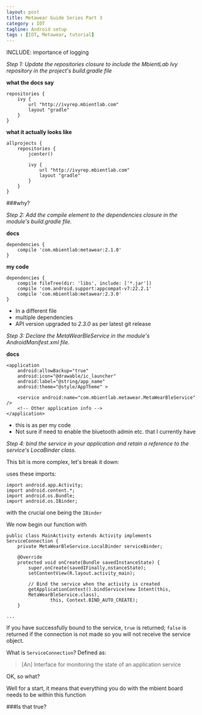 ```yaml
---
layout: post
title: Metawear Guide Series Part 3
category : IOT
tagline: Android setup
tags : [IOT, Metawear, tutorial]
---
```



INCLUDE: importance of logging

*Step 1: Update the repositories closure to include the MbientLab Ivy repository in the project's build.gradle file*


**what the docs say**
```
repositories {
    ivy {
        url "http://ivyrep.mbientlab.com"
        layout "gradle"
    }
}
```

**what it actually looks like**

```
allprojects {
    repositories {
        jcenter()

        ivy {
            url "http://ivyrep.mbientlab.com"
            layout "gradle"
        }
    }
}
```



###why?

*Step 2: Add the compile element to the dependencies closure in the module's build.gradle file.*

**docs**
```
dependencies {
    compile 'com.mbientlab:metawear:2.1.0'
}
```

**my code**

```
dependencies {
    compile fileTree(dir: 'libs', include: ['*.jar'])
    compile 'com.android.support:appcompat-v7:22.2.1'
    compile 'com.mbientlab:metawear:2.3.0'
}
```


- In a different file
- multiple dependencies
- API version upgraded to _2.3.0_ as per latest git release

*Step 3: Declare the MetaWearBleService in the module's AndroidManifest.xml file.*

**docs**

```
<application
    android:allowBackup="true"
    android:icon="@drawable/ic_launcher"
    android:label="@string/app_name"
    android:theme="@style/AppTheme" >
        
    <service android:name="com.mbientlab.metawear.MetaWearBleService" />
    <!-- Other application info -->
</application>
```

- this is as per my code
- Not sure if need to enable the bluetooth admin etc. that I currently have


*Step 4: bind the service in your application and retain a reference to the service's LocaBinder class.*

This bit is more complex, let's break it down:

uses these imports:

```
import android.app.Activity;
import android.content.*;
import android.os.Bundle;
import android.os.IBinder;
```

with the crucial one being the `IBinder`

We now begin our function with

```
public class MainActivity extends Activity implements ServiceConnection {
    private MetaWearBleService.LocalBinder serviceBinder;

    @Override
    protected void onCreate(Bundle savedInstanceState) {
        super.onCreate(savedIFinally,nstanceState);
        setContentView(R.layout.activity_main);

        // Bind the service when the activity is created
        getApplicationContext().bindService(new Intent(this, 
        MetaWearBleService.class),
                this, Context.BIND_AUTO_CREATE);
    }

...
```

If you have successfully bound to the service, `true` is returned; `false` is returned if the connection is not made so you will not receive the service object.

What is `ServiceConnection`? Defined as:

>[An] Interface for monitoring the state of an application service

OK, so what? 

Well for a start, it means that everything you do with the mbient board needs to be within this function

###Is that true?
